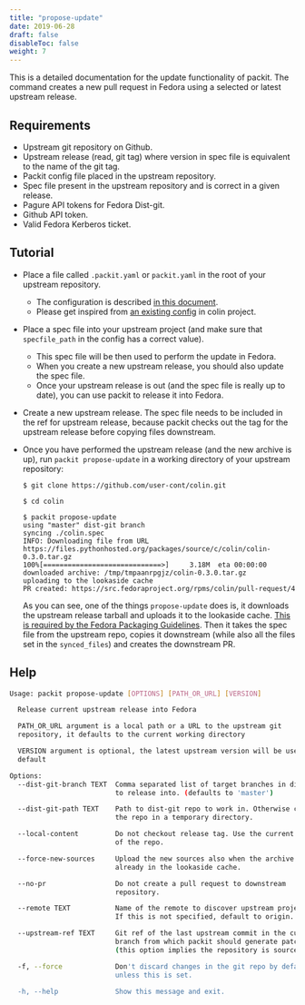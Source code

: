 ```yaml
---
title: "propose-update"
date: 2019-06-28
draft: false
disableToc: false
weight: 7
---
```


This is a detailed documentation for the update functionality of packit. The
command creates a new pull request in Fedora using a selected or latest
upstream release.


## Requirements

* Upstream git repository on Github.
* Upstream release (read, git tag) where version in spec file is equivalent to
  the name of the git tag.
* Packit config file placed in the upstream repository.
* Spec file present in the upstream repository and is correct in a given
  release.
* Pagure API tokens for Fedora Dist-git.
* Github API token.
* Valid Fedora Kerberos ticket.


## Tutorial

* Place a file called `.packit.yaml` or `packit.yaml` in the root of your upstream repository.
   * The configuration is described [in this document](/docs/configuration/).
   * Please get inspired from [an existing config](https://github.com/user-cont/colin/blob/master/.packit.yaml) in
     colin project.

* Place a spec file into your upstream project (and make sure that
  `specfile_path` in the config has a correct value).
   * This spec file will be then used to perform the update in Fedora.
   * When you create a new upstream release, you should also update the spec file.
   * Once your upstream release is out (and the spec file is really up to
     date), you can use packit to release it into Fedora.

* Create a new upstream release. The spec file needs to be included in the ref
  for upstream release, because packit checks out the tag for the upstream
  release before copying files downstream.

* Once you have performed the upstream release (and the new archive is up),
  run `packit propose-update` in a working directory of your upstream
  repository:
  ```
  $ git clone https://github.com/user-cont/colin.git

  $ cd colin

  $ packit propose-update
  using "master" dist-git branch
  syncing ./colin.spec
  INFO: Downloading file from URL https://files.pythonhosted.org/packages/source/c/colin/colin-0.3.0.tar.gz
  100%[=============================>]     3.18M  eta 00:00:00
  downloaded archive: /tmp/tmpaanrpgjz/colin-0.3.0.tar.gz
  uploading to the lookaside cache
  PR created: https://src.fedoraproject.org/rpms/colin/pull-request/4
  ```

  As you can see, one of the things `propose-update` does is, it downloads the
  upstream release tarball and uploads it to the lookaside cache. [This is
  required by the Fedora Packaging
  Guidelines](https://fedoraproject.org/wiki/Packaging:SourceURL#Referencing_Source).
  Then it takes the spec file from the upstream repo, copies it downstream (while
  also all the files set in the `synced_files`) and creates the downstream PR.


## Help

```bash
Usage: packit propose-update [OPTIONS] [PATH_OR_URL] [VERSION]

  Release current upstream release into Fedora

  PATH_OR_URL argument is a local path or a URL to the upstream git
  repository, it defaults to the current working directory

  VERSION argument is optional, the latest upstream version will be used by
  default

Options:
  --dist-git-branch TEXT  Comma separated list of target branches in dist-git
                          to release into. (defaults to 'master')

  --dist-git-path TEXT    Path to dist-git repo to work in. Otherwise clone
                          the repo in a temporary directory.

  --local-content         Do not checkout release tag. Use the current state
                          of the repo.

  --force-new-sources     Upload the new sources also when the archive is
                          already in the lookaside cache.

  --no-pr                 Do not create a pull request to downstream
                          repository.

  --remote TEXT           Name of the remote to discover upstream project URL,
                          If this is not specified, default to origin.

  --upstream-ref TEXT     Git ref of the last upstream commit in the current
                          branch from which packit should generate patches
                          (this option implies the repository is source-git).

  -f, --force             Don't discard changes in the git repo by default,
                          unless this is set.

  -h, --help              Show this message and exit.
```
